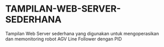 # TAMPILAN-WEB-SERVER-SEDERHANA
Tampilan Web Server sederhana yang digunakan untuk mengoperasikan dan memonitoring robot AGV Line Follower dengan PID

